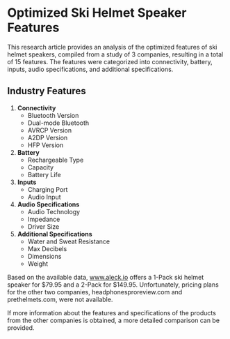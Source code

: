 # Optimized Ski Helmet Speaker Features

This research article provides an analysis of the optimized features of ski helmet speakers, compiled from a study of 3 companies, resulting in a total of 15 features. The features were categorized into connectivity, battery, inputs, audio specifications, and additional specifications. 

## Industry Features
1. **Connectivity**
    - Bluetooth Version
    - Dual-mode Bluetooth
    - AVRCP Version
    - A2DP Version
    - HFP Version
2. **Battery**
    - Rechargeable Type
    - Capacity
    - Battery Life
3. **Inputs**
    - Charging Port
    - Audio Input
4. **Audio Specifications**
    - Audio Technology
    - Impedance
    - Driver Size
5. **Additional Specifications**
    - Water and Sweat Resistance
    - Max Decibels
    - Dimensions
    - Weight

Based on the available data, www.aleck.io offers a 1-Pack ski helmet speaker for $79.95 and a 2-Pack for $149.95. Unfortunately, pricing plans for the other two companies, headphonesproreview.com and prethelmets.com, were not available.

If more information about the features and specifications of the products from the other companies is obtained, a more detailed comparison can be provided.